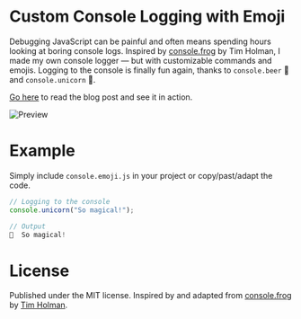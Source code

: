 # Custom Console Logging with Emoji

Debugging JavaScript can be painful and often means spending hours looking at boring console logs. Inspired by [console.frog](http://tholman.com/console-dot-frog/) by Tim Holman, I made my own console logger &mdash; but with customizable commands and emojis. Logging to the console is finally fun again, thanks to `console.beer` :beer: and `console.unicorn` 🦄.

[Go here](https://ines.io/blog/custom-console-logging-emoji) to read the blog post and see it in action.

![Preview](https://ines.io/blog/img/emoji-console_preview.jpg)

# Example

Simply include `console.emoji.js` in your project or copy/past/adapt the code.

```javascript
// Logging to the console
console.unicorn("So magical!");

// Output
🦄  So magical!
```

# License

Published under the MIT license.
Inspired by and adapted from [console.frog](https://github.com/tholman/console-dot-frog) by [Tim Holman](http://tholman.com).
